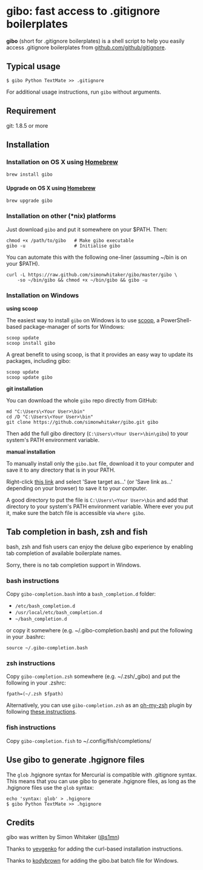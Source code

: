 # gibo: fast access to .gitignore boilerplates

**gibo** (short for .gitignore boilerplates) is a shell script to help you easily access .gitignore boilerplates from [github.com/github/gitignore](https://github.com/github/gitignore).

## Typical usage

    $ gibo Python TextMate >> .gitignore

For additional usage instructions, run `gibo` without arguments.

## Requirement
git: 1.8.5 or more

## Installation

### Installation on OS X using [Homebrew](http://mxcl.github.com/homebrew/)

    brew install gibo

#### Upgrade on OS X using [Homebrew](http://mxcl.github.com/homebrew/)

    brew upgrade gibo

### Installation on other (*nix) platforms

Just download `gibo` and put it somewhere on your $PATH. Then:

    chmod +x /path/to/gibo   # Make gibo executable
    gibo -u                  # Initialise gibo

You can automate this with the following one-liner (assuming ~/bin is on your $PATH).

    curl -L https://raw.github.com/simonwhitaker/gibo/master/gibo \
        -so ~/bin/gibo && chmod +x ~/bin/gibo && gibo -u

### Installation on Windows

**using scoop**

The easiest way to install `gibo` on Windows is to use [scoop](https://github.com/lukesampson/scoop), a PowerShell-based package-manager of sorts for Windows:

    scoop update
    scoop install gibo

A great benefit to using scoop, is that it provides an easy way to update its packages, including gibo:

    scoop update
    scoop update gibo

**git installation**

You can download the whole `gibo` repo directly from GitHub:

    md "C:\Users\<Your User>\bin"
    cd /D "C:\Users\<Your User>\bin"
    git clone https://github.com/simonwhitaker/gibo.git gibo

Then add the full gibo directory (`C:\Users\<Your User>\bin\gibo`) to your system's PATH environment variable.

**manual installation**

To manually install only the `gibo.bat` file, download it to your computer and save it to any directory that is in your PATH.

Right-click [this link](https://raw.githubusercontent.com/simonwhitaker/gibo/master/gibo.bat) and select 'Save target as...' (or 'Save link as...' depending on your browser) to save it to your computer.

A good directory to put the file is `C:\Users\<Your User>\bin` and add that directory to your system's PATH environment variable. Where ever you put it, make sure the batch file is accessible via `where gibo`.

## Tab completion in bash, zsh and fish

bash, zsh and fish users can enjoy the deluxe gibo experience by enabling tab
completion of available boilerplate names.

Sorry, there is no tab completion support in Windows.

### bash instructions

Copy `gibo-completion.bash` into a `bash_completion.d` folder:

* `/etc/bash_completion.d`
* `/usr/local/etc/bash_completion.d`
* `~/bash_completion.d`

or copy it somewhere (e.g. ~/.gibo-completion.bash) and put the
following in your .bashrc:

    source ~/.gibo-completion.bash

### zsh instructions

Copy `gibo-completion.zsh` somewhere (e.g. ~/.zsh/_gibo)
and put the following in your .zshrc:

    fpath=(~/.zsh $fpath)

Alternatively, you can use `gibo-completion.zsh` as an
[oh-my-zsh](https://github.com/robbyrussell/oh-my-zsh) plugin
by following [these instructions](https://github.com/simonwhitaker/gitignore-boilerplates/wiki/Using-gibo-as-an-ohmyzsh-plugin).

### fish instructions

Copy `gibo-completion.fish` to ~/.config/fish/completions/ 

## Use gibo to generate .hgignore files

The `glob` .hgignore syntax for Mercurial is compatible with .gitignore syntax.
This means that you can use gibo to generate .hgignore files, as long as the
.hgignore files use the `glob` syntax:

    echo 'syntax: glob' > .hgignore
    $ gibo Python TextMate >> .hgignore

## Credits

gibo was written by Simon Whitaker ([@s1mn](http://twitter.com/s1mn))

Thanks to [yevgenko](https://github.com/yevgenko) for adding the curl-based
installation instructions.

Thanks to [kodybrown](https://github.com/kodybrown) for adding the gibo.bat batch file for Windows.
